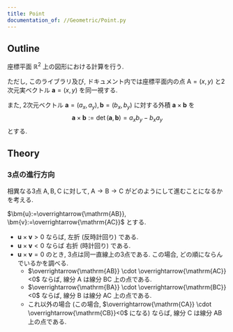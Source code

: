 ```yaml
---
title: Point
documentation_of: //Geometric/Point.py
---
```


## Outline

座標平面 $\mathbb{R}^2$ 上の図形における計算を行う.

ただし, このライブラリ及び, ドキュメント内では座標平面内の点 $\mathrm{A}=(x,y)$ と2次元実ベクトル $\bm{a}=(x,y)$ を同一視する.

また, 2次元ベクトル $\bm{a}=(a_x, a_y), \bm{b}=(b_x, b_y)$ に対する外積 $\bm{a} \times \bm{b}$ を
$$\bm{a} \times \bm{b}:=\det (\bm{a}, \bm{b})=a_x b_y-b_x a_y$$
とする.

## Theory

### 3点の進行方向

相異なる3点 $\mathrm{A}, \mathrm{B}, \mathrm{C}$ に対して, $\mathrm{A} \to \mathrm{B} \to \mathrm{C}$ がどのようにして進むことになるかを考える.

$\bm{u}:=\overrightarrow{\mathrm{AB}}, \bm{v}:=\overrightarrow{\mathrm{AC}}$ とする.

- $\bm{u} \times \bm{v}>0$ ならば, 左折 (反時計回り) である.
- $\bm{u} \times \bm{v}<0$ ならば 右折 (時計回り) である.
- $\bm{u} \times \bm{v}=0$ のとき, 3点は同一直線上の3点である. この場合, どの順にならんでいるかを調べる.
  - $\overrightarrow{\mathrm{AB}} \cdot \overrightarrow{\mathrm{AC}}<0$ ならば, 線分 $\mathrm{A}$ は線分 $\mathrm{BC}$ 上の点である.
  - $\overrightarrow{\mathrm{BA}} \cdot \overrightarrow{\mathrm{BC}}<0$ ならば, 線分 $\mathrm{B}$ は線分 $\mathrm{AC}$ 上の点である.
  - これ以外の場合 (この場合, $\overrightarrow{\mathrm{CA}} \cdot \overrightarrow{\mathrm{CB}}<0$ になる) ならば, 線分 $\mathrm{C}$ は線分 $\mathrm{AB}$ 上の点である.
